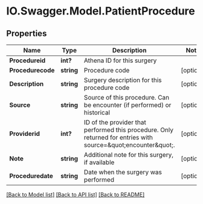 # IO.Swagger.Model.PatientProcedure
## Properties

Name | Type | Description | Notes
------------ | ------------- | ------------- | -------------
**Procedureid** | **int?** | Athena ID for this surgery | 
**Procedurecode** | **string** | Procedure code | [optional] 
**Description** | **string** | Surgery description for this procedure code | [optional] 
**Source** | **string** | Source of this procedure. Can be encounter (if performed) or historical | [optional] 
**Providerid** | **int?** | ID of the provider that performed this procedure. Only returned for entries with source&#x3D;\&quot;encounter\&quot;. | [optional] 
**Note** | **string** | Additional note for this surgery, if available | [optional] 
**Proceduredate** | **string** | Date when the surgery was performed | [optional] 

[[Back to Model list]](../README.md#documentation-for-models) [[Back to API list]](../README.md#documentation-for-api-endpoints) [[Back to README]](../README.md)

